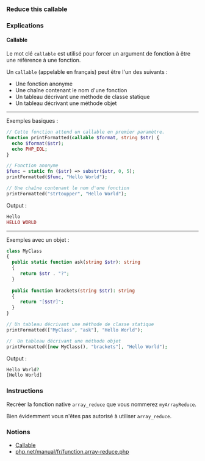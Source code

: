 ### Reduce this callable

### Explications

#### Callable

Le mot clé `callable` est utilisé pour forcer un argument de fonction à être une référence à une fonction.

Un `callable` (appelable en français) peut être l'un des suivants :

- Une fonction anonyme
- Une chaîne contenant le nom d'une fonction
- Un tableau décrivant une méthode de classe statique
- Un tableau décrivant une méthode objet

---

Exemples basiques : 

```php
// Cette fonction attend un callable en premier paramètre.
function printFormatted(callable $format, string $str) {
  echo $format($str);
  echo PHP_EOL;
}

// Fonction anonyme
$func = static fn ($str) => substr($str, 0, 5);
printFormatted($func, "Hello World");

// Une chaîne contenant le nom d'une fonction
printFormatted("strtoupper", "Hello World");
```

Output : 
```php
Hello
HELLO WORLD
```
---

Exemples avec un objet : 

```php
class MyClass 
{
  public static function ask(string $str): string 
  {
     return $str . "?";
  }
  
  public function brackets(string $str): string 
  {
     return "[$str]";
  }
}

// Un tableau décrivant une méthode de classe statique
printFormatted(["MyClass", "ask"], "Hello World");

//  Un tableau décrivant une méthode objet
printFormatted([new MyClass(), "brackets"], "Hello World");
```

Output :
```php
Hello World?
[Hello World]
```

### Instructions

Recréer la fonction native `array_reduce` que vous nommerez `myArrayReduce`.

Bien évidemment vous n'êtes pas autorisé à utiliser `array_reduce`.

### Notions

- [Callable](https://www.php.net/manual/fr/language.types.callable.php)
- [php.net/manual/fr/function.array-reduce.php](https://www.php.net/manual/fr/function.array-reduce.php)
